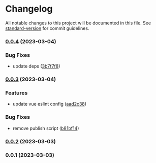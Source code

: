 # Changelog

All notable changes to this project will be documented in this file. See [standard-version](https://github.com/conventional-changelog/standard-version) for commit guidelines.

### [0.0.4](https://github.com/cbl980226/eslint-config/compare/v0.0.3...v0.0.4) (2023-03-04)


### Bug Fixes

* update deps ([3b7f7f8](https://github.com/cbl980226/eslint-config/commit/3b7f7f819581a4d0dbefc75d41ab094bc4c568bc))

### [0.0.3](https://github.com/cbl980226/eslint-config/compare/v0.0.2...v0.0.3) (2023-03-04)


### Features

* update vue eslint config ([aad2c38](https://github.com/cbl980226/eslint-config/commit/aad2c38b4773f3dd05ee08aded2dece4265b0ace))


### Bug Fixes

* remove publish script ([b81bf14](https://github.com/cbl980226/eslint-config/commit/b81bf1483f96aa8c4a0687773852616c71fdde4f))

### [0.0.2](https://github.com/cbl980226/eslint-config/compare/v0.0.1...v0.0.2) (2023-03-03)

### 0.0.1 (2023-03-03)
